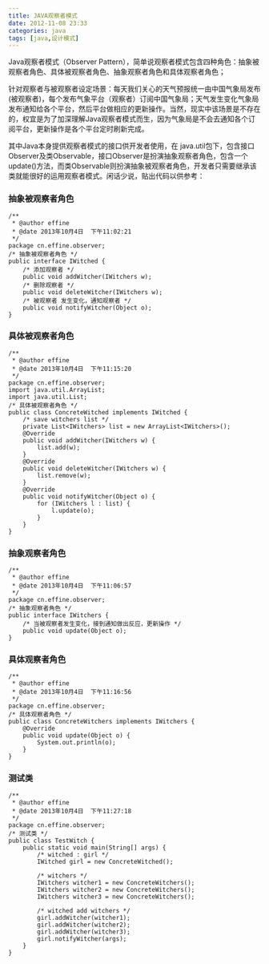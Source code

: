 ```yaml
---
title: JAVA观察者模式
date: 2012-11-08 23:33
categories: java
tags: [java,设计模式]
---
```

Java观察者模式（Observer Pattern），简单说观察者模式包含四种角色：抽象被观察者角色、具体被观察者角色、抽象观察者角色和具体观察者角色；

针对观察者与被观察者设定场景：每天我们关心的天气预报统一由中国气象局发布(被观察者)，每个发布气象平台（观察者）订阅中国气象局；天气发生变化气象局发布通知给各个平台，然后平台做相应的更新操作。当然，现实中该场景是不存在的，权宜是为了加深理解Java观察者模式而生，因为气象局是不会去通知各个订阅平台，更新操作是各个平台定时刷新完成。

其中Java本身提供观察者模式的接口供开发者使用，在 java.util包下，包含接口Observer及类Observable，接口Observer是扮演抽象观察者角色，包含一个update()方法，而类Observable则扮演抽象被观察者角色，开发者只需要继承该类就能很好的运用观察者模式。闲话少说，贴出代码以供参考：

### 抽象被观察者角色
	/** 
	 * @author effine 
	 * @date 2013年10月4日  下午11:02:21 
	 */  
	package cn.effine.observer;  
	/* 抽象被观察者角色 */  
	public interface IWitched {  
	    /* 添加观察者 */  
	    public void addWitcher(IWitchers w);  
	    /* 删除观察者 */  
	    public void deleteWitcher(IWitchers w);  
	    /* 被观察者 发生变化，通知观察者 */  
	    public void notifyWitcher(Object o);  
	}
<!-- more -->
### 具体被观察者角色
	/** 
	 * @author effine 
	 * @date 2013年10月4日  下午11:15:20 
	 */  
	package cn.effine.observer;  
	import java.util.ArrayList;  
	import java.util.List;  
	/* 具体被观察者角色 */  
	public class ConcreteWitched implements IWitched {  
	    /* save witchers list */  
	    private List<IWitchers> list = new ArrayList<IWitchers>();  
	    @Override  
	    public void addWitcher(IWitchers w) {  
	        list.add(w);  
	    }  
	    @Override  
	    public void deleteWitcher(IWitchers w) {  
	        list.remove(w);  
	    }  
	    @Override  
	    public void notifyWitcher(Object o) {  
	        for (IWitchers l : list) {  
	            l.update(o);  
	        }  
	    }  
	}  

### 抽象观察者角色
	/** 
	 * @author effine 
	 * @date 2013年10月4日  下午11:06:57 
	 */  
	package cn.effine.observer;  
	/* 抽象观察者角色 */  
	public interface IWitchers {  
	    /* 当被观察者发生变化，接到通知做出反应，更新操作 */  
	    public void update(Object o);  
	}  

### 具体观察者角色
	/** 
	 * @author effine 
	 * @date 2013年10月4日  下午11:16:56 
	 */  
	package cn.effine.observer;  
	/* 具体观察者角色 */  
	public class ConcreteWitchers implements IWitchers {  
	    @Override  
	    public void update(Object o) {  
	        System.out.println(o);  
	    }  
	}  

### 测试类
	/** 
	 * @author effine 
	 * @date 2013年10月4日  下午11:27:18 
	 */  
	package cn.effine.observer;  
	/* 测试类 */  
	public class TestWitch {  
	    public static void main(String[] args) {  
	        /* witched : girl */  
	        IWitched girl = new ConcreteWitched(); 
	 
	        /* witchers */  
	        IWitchers witcher1 = new ConcreteWitchers();  
	        IWitchers witcher2 = new ConcreteWitchers();  
	        IWitchers witcher3 = new ConcreteWitchers(); 
	 
	        /* witched add witchers */  
	        girl.addWitcher(witcher1);  
	        girl.addWitcher(witcher2);  
	        girl.addWitcher(witcher3);  
	        girl.notifyWitcher(args);  
	    }  
	}  